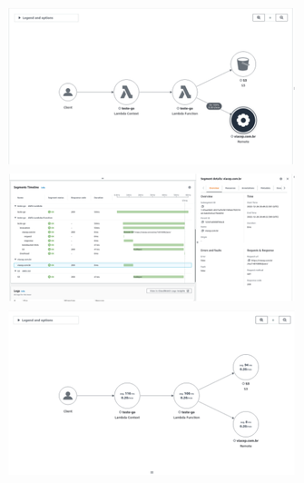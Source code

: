![tracing-1](https://github.com/hugovallada/golang-lambda-xray/blob/main/lambda-tracing.png)

![tracing-2](https://github.com/hugovallada/golang-lambda-xray/blob/main/tracing.png)

![tracing-3](https://github.com/hugovallada/golang-lambda-xray/blob/main/tracing2.png)
